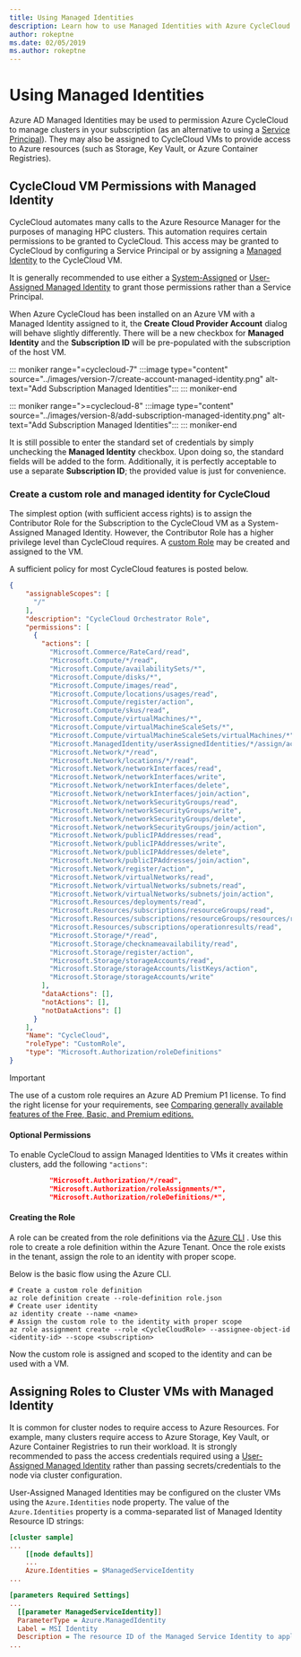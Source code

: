 ```yaml
---
title: Using Managed Identities
description: Learn how to use Managed Identities with Azure CycleCloud. Assign roles to cluster VMs with Managed Identity.
author: rokeptne
ms.date: 02/05/2019
ms.author: rokeptne
---
```


# Using Managed Identities

Azure AD Managed Identities may be used to permission Azure CycleCloud to manage clusters in your subscription (as an alternative to using a [Service Principal](service-principals.md)).  They may also be assigned to CycleCloud VMs to provide access to Azure resources (such as Storage, Key Vault, or Azure Container Registries).

## CycleCloud VM Permissions with Managed Identity

CycleCloud automates many calls to the Azure Resource Manager for the purposes of managing HPC clusters. This automation requires certain permissions to be granted to CycleCloud.   This access may be granted to CycleCloud by configuring a Service Principal or by assigning a [Managed Identity](https://docs.microsoft.com/azure/active-directory/managed-identities-azure-resources/overview) to the CycleCloud VM.  

It is generally recommended to use either a [System-Assigned](https://docs.microsoft.com/azure/active-directory/managed-identities-azure-resources/qs-configure-portal-windows-vm#system-assigned-managed-identity) or [User-Assigned Managed Identity](https://docs.microsoft.com/azure/active-directory/managed-identities-azure-resources/qs-configure-portal-windows-vm#user-assigned-managed-identity) to grant those permissions rather than a Service Principal. 

When Azure CycleCloud has been installed on an Azure VM with a Managed Identity assigned to it, the **Create Cloud Provider Account** dialog will behave slightly differently. There will be a new checkbox for **Managed Identity** and the **Subscription ID** will be pre-populated with the subscription of the host VM.

::: moniker range="=cyclecloud-7"
:::image type="content" source="../images/version-7/create-account-managed-identity.png" alt-text="Add Subscription Managed Identities":::
::: moniker-end

::: moniker range=">=cyclecloud-8"
:::image type="content" source="../images/version-8/add-subscription-managed-identity.png" alt-text="Add Subscription Managed Identities":::
::: moniker-end

It is still possible to enter the standard set of credentials by simply unchecking the **Managed Identity** checkbox. Upon doing so, the standard fields will be added to the form. Additionally, it is perfectly acceptable to use a separate **Subscription ID**; the provided value is just for convenience.

### Create a custom role and managed identity for CycleCloud

The simplest option (with sufficient access rights) is to assign the Contributor Role for the Subscription to the CycleCloud VM as a System-Assigned Managed Identity.  However, the Contributor Role has a higher privilege level than CycleCloud requires.  A [custom Role](https://docs.microsoft.com/azure/role-based-access-control/custom-roles) may be created and assigned to the VM.

A sufficient policy for most CycleCloud features is posted below.

```json
{
    "assignableScopes": [
      "/"
    ],
    "description": "CycleCloud Orchestrator Role",
    "permissions": [
      {
        "actions": [
          "Microsoft.Commerce/RateCard/read",
          "Microsoft.Compute/*/read",
          "Microsoft.Compute/availabilitySets/*",
          "Microsoft.Compute/disks/*",
          "Microsoft.Compute/images/read",
          "Microsoft.Compute/locations/usages/read",
          "Microsoft.Compute/register/action",
          "Microsoft.Compute/skus/read",
          "Microsoft.Compute/virtualMachines/*",
          "Microsoft.Compute/virtualMachineScaleSets/*",
          "Microsoft.Compute/virtualMachineScaleSets/virtualMachines/*",
          "Microsoft.ManagedIdentity/userAssignedIdentities/*/assign/action",
          "Microsoft.Network/*/read",
          "Microsoft.Network/locations/*/read",
          "Microsoft.Network/networkInterfaces/read",
          "Microsoft.Network/networkInterfaces/write",
          "Microsoft.Network/networkInterfaces/delete",
          "Microsoft.Network/networkInterfaces/join/action",
          "Microsoft.Network/networkSecurityGroups/read",
          "Microsoft.Network/networkSecurityGroups/write",
          "Microsoft.Network/networkSecurityGroups/delete",
          "Microsoft.Network/networkSecurityGroups/join/action",
          "Microsoft.Network/publicIPAddresses/read",
          "Microsoft.Network/publicIPAddresses/write",
          "Microsoft.Network/publicIPAddresses/delete",
          "Microsoft.Network/publicIPAddresses/join/action",
          "Microsoft.Network/register/action",
          "Microsoft.Network/virtualNetworks/read",
          "Microsoft.Network/virtualNetworks/subnets/read",
          "Microsoft.Network/virtualNetworks/subnets/join/action",
          "Microsoft.Resources/deployments/read",
          "Microsoft.Resources/subscriptions/resourceGroups/read",
          "Microsoft.Resources/subscriptions/resourceGroups/resources/read",
          "Microsoft.Resources/subscriptions/operationresults/read",
          "Microsoft.Storage/*/read",
          "Microsoft.Storage/checknameavailability/read",
          "Microsoft.Storage/register/action",
          "Microsoft.Storage/storageAccounts/read",
          "Microsoft.Storage/storageAccounts/listKeys/action",
          "Microsoft.Storage/storageAccounts/write"
        ],
        "dataActions": [],
        "notActions": [],
        "notDataActions": []
      }
    ],
    "Name": "CycleCloud",
    "roleType": "CustomRole",
    "type": "Microsoft.Authorization/roleDefinitions"
}
```

> [!IMPORTANT]
> The use of a custom role requires an Azure AD Premium P1 license. To find the right license for your requirements, see [Comparing generally available features of the Free, Basic, and Premium editions.](https://azure.microsoft.com/pricing/details/active-directory/)

#### Optional Permissions

To enable CycleCloud to assign Managed Identities to VMs it creates within clusters, add the following ``"actions"``:

```json
          "Microsoft.Authorization/*/read",
          "Microsoft.Authorization/roleAssignments/*",
          "Microsoft.Authorization/roleDefinitions/*",
```

#### Creating the Role

A role can be created from the role definitions via the [Azure CLI](https://docs.microsoft.com/azure/active-directory/managed-identities-azure-resources/how-to-manage-ua-identity-cli)
.  Use this role to create a role definition within the Azure Tenant. Once the
role exists in the tenant, assign the role to an identity with proper scope.

Below is the basic flow using the Azure CLI.

``` azurecli-interactive
# Create a custom role definition
az role definition create --role-definition role.json
# Create user identity
az identity create --name <name>
# Assign the custom role to the identity with proper scope
az role assignment create --role <CycleCloudRole> --assignee-object-id <identity-id> --scope <subscription>
```

Now the custom role is assigned and scoped to the identity and can be used with a VM.

## Assigning Roles to Cluster VMs with Managed Identity

It is common for cluster nodes to require access to Azure Resources.   For example, many clusters require access to Azure Storage, Key Vault, or Azure Container Registries to run their workload.  It is strongly recommended to pass the access credentials required using a [User-Assigned Managed Identity](https://docs.microsoft.com/azure/active-directory/managed-identities-azure-resources/qs-configure-portal-windows-vm#user-assigned-managed-identity) rather than passing secrets/credentials to the node via cluster configuration.

User-Assigned Managed Identities may be configured on the cluster VMs using the ```Azure.Identities``` node property.  The value of the ```Azure.Identities``` property is a comma-separated list of Managed Identity Resource ID strings:

``` ini
[cluster sample]
...
    [[node defaults]]
    ...
    Azure.Identities = $ManagedServiceIdentity
...

[parameters Required Settings]
...
  [[parameter ManagedServiceIdentity]]
  ParameterType = Azure.ManagedIdentity
  Label = MSI Identity
  Description = The resource ID of the Managed Service Identity to apply to the nodes
...
```

